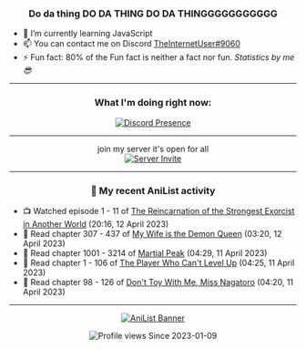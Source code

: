 <div align="center">

### Do da thing DO DA THING DO DA THINGGGGGGGGGGG
</div>

- 🌱 I’m currently learning JavaScript
- 📫 You can contact me on Discord [TheInternetUser#9060](https://discord.com/users/534117072796385300)
- ⚡ Fun fact: 80% of the Fun fact is neither a fact nor fun. _Statistics by me 😎_
<hr>

<div align="center">

### What I'm doing right now:
[![Discord Presence](https://lanyard.cnrad.dev/api/534117072796385300)](https://discord.com/users/534117072796385300)
<hr>

join my server it's open for all <br>
[![Server Invite](https://invidget.switchblade.xyz/bfYgVHxrSs)](https://discord.gg/bfYgVHxrSs)

<hr>
  
### 🌸 My recent AniList activity

</div>

<!-- ANILIST_ACTIVITY:start -->

-   📺 Watched episode 1 - 11 of [The Reincarnation of the Strongest Exorcist in Another World](https://anilist.co/anime/144553) (20:16, 12 April 2023)
-   📖 Read chapter 307 - 437 of [My Wife is the Demon Queen](https://anilist.co/manga/107966) (03:20, 12 April 2023)
-   📖 Read chapter 1001 - 3214 of [Martial Peak](https://anilist.co/manga/104494) (04:29, 11 April 2023)
-   📖 Read chapter 1 - 106 of [The Player Who Can't Level Up](https://anilist.co/manga/130511) (04:25, 11 April 2023)
-   📖 Read chapter 98 - 126 of [Don't Toy With Me, Miss Nagatoro](https://anilist.co/manga/100664) (04:20, 11 April 2023)

<!-- ANILIST_ACTIVITY:end -->
<hr>

<div align="center">

[![AniList Banner](https://img.anili.st/User/929966)](https://anilist.co/user/TheInternetUser)

![Profile views](https://gpvc.arturio.dev/TheInternetUse7) Since 2023-01-09

</div>

